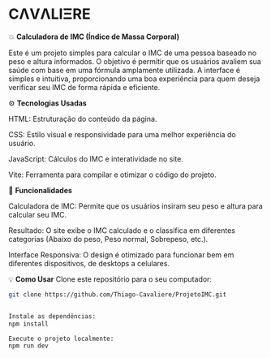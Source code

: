 # **CΛVΛLIΞRE**

💥 **Calculadora de IMC (Índice de Massa Corporal)**

Este é um projeto simples para calcular o IMC de uma pessoa baseado no peso e altura informados. O objetivo é permitir que os usuários avaliem sua saúde com base em uma fórmula amplamente utilizada. A interface é simples e intuitiva, proporcionando uma boa experiência para quem deseja verificar seu IMC de forma rápida e eficiente.

⚙️ **Tecnologias Usadas**

HTML: Estruturação do conteúdo da página.

CSS: Estilo visual e responsividade para uma melhor experiência do usuário.

JavaScript: Cálculos do IMC e interatividade no site.

Vite: Ferramenta para compilar e otimizar o código do projeto.

🧠 **Funcionalidades**

Calculadora de IMC: Permite que os usuários insiram seu peso e altura para calcular seu IMC.

Resultado: O site exibe o IMC calculado e o classifica em diferentes categorias (Abaixo do peso, Peso normal, Sobrepeso, etc.).

Interface Responsiva: O design é otimizado para funcionar bem em diferentes dispositivos, de desktops a celulares.

💡 **Como Usar**
Clone este repositório para o seu computador:

```bash
git clone https://github.com/Thiago-Cavaliere/ProjetoIMC.git


Instale as dependências:
npm install

Execute o projeto localmente:
npm run dev
